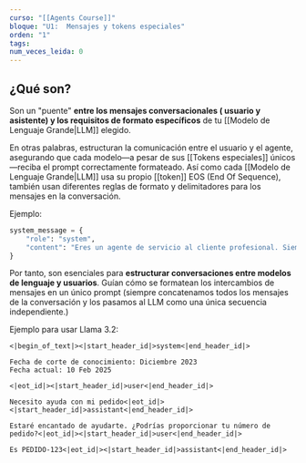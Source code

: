 ```yaml
---
curso: "[[Agents Course]]"
bloque: "U1:  Mensajes y tokens especiales"
orden: "1"
tags: 
num_veces_leida: 0
---
```

## ¿Qué son?

Son un "puente" **entre los mensajes conversacionales ( usuario y asistente) y los requisitos de formato específicos** de tu [[Modelo de Lenguaje Grande|LLM]] elegido.

En otras palabras, estructuran la comunicación entre el usuario y el agente, asegurando que cada modelo—a pesar de sus [[Tokens especiales]] únicos—reciba el prompt correctamente formateado. Así como cada [[Modelo de Lenguaje Grande|LLM]]  usa su propio [[token]] EOS (End Of Sequence), también usan diferentes reglas de formato y delimitadores para los mensajes en la conversación.

Ejemplo:
``` python
system_message = {
    "role": "system",
    "content": "Eres un agente de servicio al cliente profesional. Siempre sé educado, claro y servicial."
}
```

Por tanto, son esenciales para **estructurar conversaciones entre modelos de lenguaje y usuarios**. Guían cómo se formatean los intercambios de mensajes en un único prompt (siempre concatenamos todos los mensajes de la conversación y los pasamos al LLM como una única secuencia independiente.)

Ejemplo para usar Llama 3.2:
```
<|begin_of_text|><|start_header_id|>system<|end_header_id|>

Fecha de corte de conocimiento: Diciembre 2023
Fecha actual: 10 Feb 2025

<|eot_id|><|start_header_id|>user<|end_header_id|>

Necesito ayuda con mi pedido<|eot_id|><|start_header_id|>assistant<|end_header_id|>

Estaré encantado de ayudarte. ¿Podrías proporcionar tu número de pedido?<|eot_id|><|start_header_id|>user<|end_header_id|>

Es PEDIDO-123<|eot_id|><|start_header_id|>assistant<|end_header_id|>
```